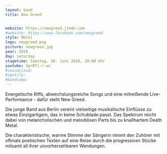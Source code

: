 ```yaml
---
layout: band
title: New Greed


website: https://newgreed.jimdo.com
#website: https://www.facebook.com/newgreed
style: Metal
logo: newgreed.png
picture: newgreed.jpg
year: 2018
day: saturday
stagetime: Samstag, 30. Juni 2018, 19:00 Uhr
youtube: VprRTi-r-wc
#soundcloud:
#spotify:
#bandcamp:
---
```


Energetische Riffs, abwechslungsreiche Songs und eine mitreißende Live- Performance - dafür steht New Greed.

Die junge Band aus Berlin vereint vielseitige musikalische Einflüsse zu etwas Einzigartigem, das in keine Schublade passt. Das Spektrum reicht dabei von melancholischen und melodiösen Parts bis zu knallhartem Death Metal.

Die charakteristische, warme Stimme der Sängerin nimmt den Zuhörer mit oftmals poetischen Texten auf eine Reise durch die progressiven Stücke mitsamt all ihrer unvorhersehbaren Wendungen.
